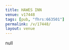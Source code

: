 ```yaml
---
title: HAWES INN
venue: v17448
tags: [pub, "fhrs:663501"]
permalink: /v/17448/
layout: venue
---
```

null